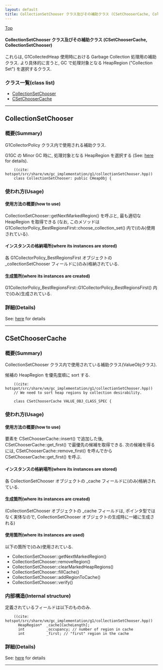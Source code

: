 ```yaml
---
layout: default
title: CollectionSetChooser クラス及びその補助クラス (CSetChooserCache, CollectionSetChooser)
---
```

[Top](../index.html)

#### CollectionSetChooser クラス及びその補助クラス (CSetChooserCache, CollectionSetChooser)

これらは, G1CollectedHeap 使用時における Garbage Collection 処理用の補助クラス.
より具体的に言うと, GC で処理対象となる HeapRegion ("Collection Set") を選択するクラス.


### クラス一覧(class list)

  * [CollectionSetChooser](#noTzDVmnfY)
  * [CSetChooserCache](#nodiMCjyzT)


---
## <a name="noTzDVmnfY" id="noTzDVmnfY">CollectionSetChooser</a>

### 概要(Summary)
G1CollectorPolicy クラス内で使用される補助クラス.

G1GC の Minor GC 時に, 処理対象となる HeapRegion を選択する (See: [here](no2935YzN.html) for details).


```
    ((cite: hotspot/src/share/vm/gc_implementation/g1/collectionSetChooser.hpp))
    class CollectionSetChooser: public CHeapObj {
```

### 使われ方(Usage)
#### 使用方法の概要(how to use)
CollectionSetChooser::getNextMarkedRegion() を呼ぶと, 最も適切な HeapRegion を取得できる
(なお, このメソッドは G1CollectorPolicy_BestRegionsFirst::choose_collection_set() 内で(のみ)使用されている).

#### インスタンスの格納場所(where its instances are stored)
各 G1CollectorPolicy_BestRegionsFirst オブジェクトの _collectionSetChooser フィールドに(のみ)格納されている.

#### 生成箇所(where its instances are created)
G1CollectorPolicy_BestRegionsFirst::G1CollectorPolicy_BestRegionsFirst() 内で(のみ)生成されている.




### 詳細(Details)
See: [here](../doxygen/classCollectionSetChooser.html) for details

---
## <a name="nodiMCjyzT" id="nodiMCjyzT">CSetChooserCache</a>

### 概要(Summary)
CollectionSetChooser クラス内で使用されている補助クラス(ValueObjクラス).

候補の HeapRegion を優先度順に sort する.


```
    ((cite: hotspot/src/share/vm/gc_implementation/g1/collectionSetChooser.hpp))
    // We need to sort heap regions by collection desirability.
    
    class CSetChooserCache VALUE_OBJ_CLASS_SPEC {
```

### 使われ方(Usage)
#### 使用方法の概要(how to use)
要素を CSetChooserCache::insert() で追加した後,
CSetChooserCache::get_first() で最優先の候補を取得できる.
次の候補を得るには, CSetChooserCache::remove_first() を呼んでから
CSetChooserCache::get_first() を呼ぶ.

#### インスタンスの格納場所(where its instances are stored)
各 CollectionSetChooser オブジェクトの _cache フィールドに(のみ)格納されている.

#### 生成箇所(where its instances are created)
(CollectionSetChooser オブジェクトの _cache フィールドは, ポインタ型ではなく実体なので,
 CollectionSetChooser オブジェクトの生成時に一緒に生成される)

#### 使用箇所(where its instances are used)
以下の箇所で(のみ)使用されている.

* CollectionSetChooser::getNextMarkedRegion()
* CollectionSetChooser::removeRegion()
* CollectionSetChooser::clearMarkedHeapRegions()
* CollectionSetChooser::fillCache()
* CollectionSetChooser::addRegionToCache()
* CollectionSetChooser::verify()

### 内部構造(Internal structure)
定義されているフィールドは以下のもののみ.


```
    ((cite: hotspot/src/share/vm/gc_implementation/g1/collectionSetChooser.hpp))
      HeapRegion*  _cache[CacheLength];
      int          _occupancy; // number of region in cache
      int          _first; // "first" region in the cache
```




### 詳細(Details)
See: [here](../doxygen/classCSetChooserCache.html) for details

---
